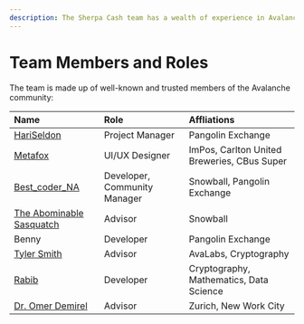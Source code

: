 ```yaml
---
description: The Sherpa Cash team has a wealth of experience in Avalanche DeFi.
---
```


# Team Members and Roles

The team is made up of well-known and trusted members of the Avalanche community:

| Name | Role | Affliations |
| :--- | :--- | :--- |
| [HariSeldon](https://twitter.com/jtrollip)  | Project Manager | Pangolin Exchange |
| [Metafox](https://twitter.com/s_metafox) | UI/UX Designer | ImPos, Carlton United Breweries, CBus Super |
| [Best\_coder\_NA](https://twitter.com/Best_coder_NA)  | Developer, Community Manager | Snowball, Pangolin Exchange |
| [The Abominable Sasquatch](https://twitter.com/AbominableSas) | Advisor | Snowball |
| Benny | Developer | Pangolin Exchange |
| [Tyler Smith](https://twitter.com/tcrypt25519) | Advisor | AvaLabs, Cryptography |
| [Rabib](https://twitter.com/___rabib___) | Developer | Cryptography, Mathematics, Data Science |
| [Dr. Omer Demirel](https://twitter.com/demirelo) | Advisor | Zurich, New Work City |


